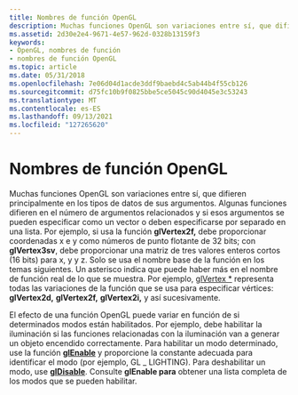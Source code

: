 ```yaml
---
title: Nombres de función OpenGL
description: Muchas funciones OpenGL son variaciones entre sí, que difieren principalmente en los tipos de datos de sus argumentos.
ms.assetid: 2d30e2e4-9671-4e57-962d-0328b13159f3
keywords:
- OpenGL, nombres de función
- nombres de función OpenGL
ms.topic: article
ms.date: 05/31/2018
ms.openlocfilehash: 7e06d04d1acde3ddf9baebd4c5ab44b4f55cb126
ms.sourcegitcommit: d75fc10b9f0825bbe5ce5045c90d4045e3c53243
ms.translationtype: MT
ms.contentlocale: es-ES
ms.lasthandoff: 09/13/2021
ms.locfileid: "127265620"
---
```

# <a name="opengl-function-names"></a>Nombres de función OpenGL

Muchas funciones OpenGL son variaciones entre sí, que difieren principalmente en los tipos de datos de sus argumentos. Algunas funciones difieren en el número de argumentos relacionados y si esos argumentos se pueden especificar como un vector o deben especificarse por separado en una lista. Por ejemplo, si usa la función **glVertex2f,** debe proporcionar coordenadas x e y como números de punto flotante de 32 bits; con **glVertex3sv**, debe proporcionar una matriz de tres valores enteros cortos (16 bits) para x, y y z. Solo se usa el nombre base de la función en los temas siguientes. Un asterisco indica que puede haber más en el nombre de función real de lo que se muestra. Por ejemplo, [glVertex \*](glvertex-functions.md) representa todas las variaciones de la función que se usa para especificar vértices: **glVertex2d,** **glVertex2f,** **glVertex2i,** y así sucesivamente.

El efecto de una función OpenGL puede variar en función de si determinados modos están habilitados. Por ejemplo, debe habilitar la iluminación si las funciones relacionadas con la iluminación van a generar un objeto encendido correctamente. Para habilitar un modo determinado, use la función [**glEnable**](glenable.md) y proporcione la constante adecuada para identificar el modo (por ejemplo, GL \_ LIGHTING). Para deshabilitar un modo, use [**glDisable**](gldisable.md). Consulte **glEnable para** obtener una lista completa de los modos que se pueden habilitar.

 

 




